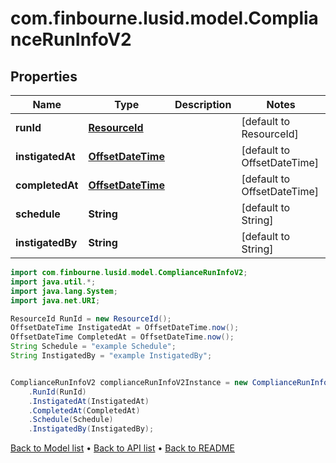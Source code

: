 # com.finbourne.lusid.model.ComplianceRunInfoV2

## Properties

Name | Type | Description | Notes
------------ | ------------- | ------------- | -------------
**runId** | [**ResourceId**](ResourceId.md) |  | [default to ResourceId]
**instigatedAt** | [**OffsetDateTime**](OffsetDateTime.md) |  | [default to OffsetDateTime]
**completedAt** | [**OffsetDateTime**](OffsetDateTime.md) |  | [default to OffsetDateTime]
**schedule** | **String** |  | [default to String]
**instigatedBy** | **String** |  | [default to String]

```java
import com.finbourne.lusid.model.ComplianceRunInfoV2;
import java.util.*;
import java.lang.System;
import java.net.URI;

ResourceId RunId = new ResourceId();
OffsetDateTime InstigatedAt = OffsetDateTime.now();
OffsetDateTime CompletedAt = OffsetDateTime.now();
String Schedule = "example Schedule";
String InstigatedBy = "example InstigatedBy";


ComplianceRunInfoV2 complianceRunInfoV2Instance = new ComplianceRunInfoV2()
    .RunId(RunId)
    .InstigatedAt(InstigatedAt)
    .CompletedAt(CompletedAt)
    .Schedule(Schedule)
    .InstigatedBy(InstigatedBy);
```


[Back to Model list](../README.md#documentation-for-models) &#8226; [Back to API list](../README.md#documentation-for-api-endpoints) &#8226; [Back to README](../README.md)
